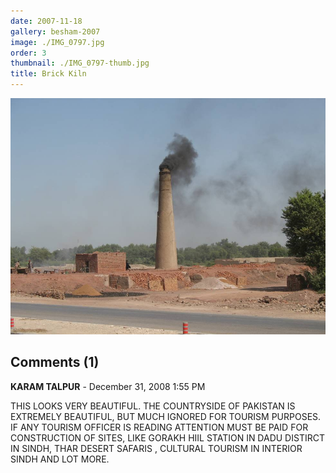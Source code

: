 ```yaml
---
date: 2007-11-18
gallery: besham-2007
image: ./IMG_0797.jpg
order: 3
thumbnail: ./IMG_0797-thumb.jpg
title: Brick Kiln
---
```


![Brick Kiln](./IMG_0797.jpg)

<div id="comments">

## Comments (1)

<div id="comment">

**KARAM TALPUR** - December 31, 2008  1:55 PM

THIS LOOKS VERY BEAUTIFUL. THE COUNTRYSIDE OF PAKISTAN IS EXTREMELY BEAUTIFUL, BUT MUCH IGNORED FOR TOURISM PURPOSES. IF ANY TOURISM OFFICER IS READING ATTENTION MUST BE PAID FOR CONSTRUCTION OF SITES, LIKE GORAKH HIIL STATION IN DADU DISTIRCT IN SINDH, THAR DESERT SAFARIS , CULTURAL TOURISM IN INTERIOR SINDH AND LOT MORE.

</div>

</div>